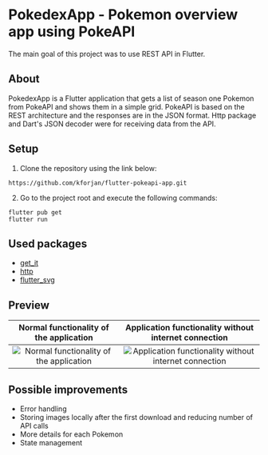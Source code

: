 # PokedexApp - Pokemon overview app using PokeAPI
The main goal of this project was to use REST API in Flutter.

## About
PokedexApp is a Flutter application that gets a list of season one Pokemon from PokeAPI and shows them in a simple grid. PokeAPI is based on the REST architecture and the responses are in the JSON format. Http package and Dart's JSON decoder were for receiving data from the API. 

## Setup
  1. Clone the repository using the link below:
  ```
  https://github.com/kforjan/flutter-pokeapi-app.git
  ```
  2. Go to the project root and execute the following commands:
  ```
  flutter pub get
  flutter run
  ```

## Used packages
 * [get_it](https://pub.dev/packages/get_it)
 * [http](https://pub.dev/packages/http)
 * [flutter_svg](https://pub.dev/packages/flutter_svg)


## Preview

Normal functionality of the application          |  Application functionality without internet connection
:-------------------------:|:-------------------------:
![Normal functionality of the application](https://s3.gifyu.com/images/pokemon-basic.gif)  |  ![Application functionality without internet connection](https://s3.gifyu.com/images/pomemon-no-internet.gif)

## Possible improvements
 * Error handling
 * Storing images locally after the first download and reducing number of API calls
 * More details for each Pokemon
 * State management
